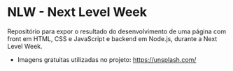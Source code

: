 # NLW - Next Level Week

Repositório para expor o resultado do desenvolvimento de uma página com front em HTML, CSS e JavaScript e backend em Node.js, durante a Next Level Week.


- Imagens gratuitas utilizadas no projeto: https://unsplash.com/
